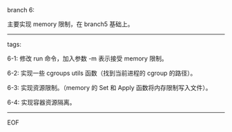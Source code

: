 branch 6:

主要实现 memory 限制，在 branch5 基础上。

---

tags:

6-1:
修改 run 命令，加入参数 -m 表示接受 memory 限制。

6-2:
实现一些 cgroups utils 函数（找到当前进程的 cgroup 的路径）。

6-3:
实现资源限制。（memory 的 Set 和 Apply 函数将内存限制写入文件）。

6-4:
实现容器资源隔离。

---

EOF
